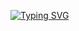 [![Typing SVG](https://readme-typing-svg.herokuapp.com?color=%2336BCF7&lines=Interpreter+and+compiler+developer)](https://git.io/typing-s!vg)

<p align="left">
</p>

